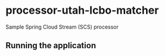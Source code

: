 # processor-utah-lcbo-matcher

Sample Spring Cloud Stream (SCS) processor 

## Running the application

